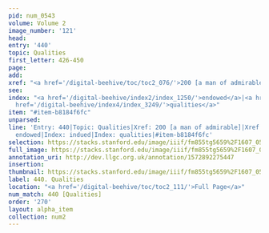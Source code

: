 ```yaml
---
pid: num_0543
volume: Volume 2
image_number: '121'
head: 
entry: '440'
topic: Qualities
first_letter: 426-450
page: 
add: 
xref: "<a href='/digital-beehive/toc/toc2_076/'>200 [a man of admirable]</a>|Properties"
see: 
index: "<a href='/digital-beehive/index2/index_1250/'>endowed</a>|<a href='/digital-beehive/index3/index_2022/'>indued</a>|<a
  href='/digital-beehive/index4/index_3249/'>qualities</a>"
item: "#item-b8184f6fc"
unparsed: 
line: 'Entry: 440|Topic: Qualities|Xref: 200 [a man of admirable]|Xref: Properties|Index:
  endowed|Index: indued|Index: qualities|#item-b8184f6fc'
selection: https://stacks.stanford.edu/image/iiif/fm855tg5659%2F1607_0588/358,2940,2920,673/full/0/default.jpg
full_image: https://stacks.stanford.edu/image/iiif/fm855tg5659%2F1607_0588/full/full/0/default.jpg
annotation_uri: http://dev.llgc.org.uk/annotation/1572892275447
insertion: 
thumbnail: https://stacks.stanford.edu/image/iiif/fm855tg5659%2F1607_0588/358,2940,600,180/250,/0/default.jpg
label: 440. Qualities
location: "<a href='/digital-beehive/toc/toc2_111/'>Full Page</a>"
num_match: 440 [Qualities]
order: '270'
layout: alpha_item
collection: num2
---
```

